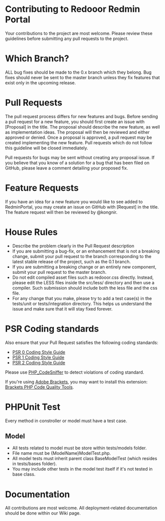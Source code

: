 # Contributing to Redooor Redmin Portal

Your contributions to the project are most welcome. Please review these guidelines before submitting any pull requests to the project.

# Which Branch?

ALL bug fixes should be made to the 0.x branch which they belong. Bug fixes should never be sent to the master branch unless they fix features that exist only in the upcoming release.

# Pull Requests

The pull request process differs for new features and bugs. Before sending a pull request for a new feature, you should first create an issue with [Proposal] in the title. The proposal should describe the new feature, as well as implementation ideas. The proposal will then be reviewed and either approved or denied. Once a proposal is approved, a pull request may be created implementing the new feature. Pull requests which do not follow this guideline will be closed immediately.

Pull requests for bugs may be sent without creating any proposal issue. If you believe that you know of a solution for a bug that has been filed on GitHub, please leave a comment detailing your proposed fix.

# Feature Requests

If you have an idea for a new feature you would like to see added to RedminPortal, you may create an issue on GitHub with [Request] in the title. The feature request will then be reviewed by @kongnir.

# House Rules

* Describe the problem clearly in the Pull Request description
* If you are submitting a bug-fix, or an enhancement that is not a breaking change, submit your pull request to the branch corresponding to the latest stable release of the project, such as the 0.1 branch.
* If you are submitting a breaking change or an entirely new component, submit your pull request to the master branch.
* Do not edit compiled asset files such as redooor.css directly. Instead, please edit the LESS files inside the src/less/ directory and then use a compiler. Such submission should include both the less file and the css file.
* For any change that you make, please try to add a test case(s) in the tests/unit or tests/integration directory. This helps us understand the issue and make sure that it will stay fixed forever.

# PSR Coding standards

Also ensure that your Pull Request satisfies the following coding standards:

* [PSR 0 Coding Style Guide](https://github.com/php-fig/fig-standards/blob/master/accepted/PSR-0.md)
* [PSR 1 Coding Style Guide](https://github.com/php-fig/fig-standards/blob/master/accepted/PSR-1-basic-coding-standard.md)
* [PSR 2 Coding Style Guide](https://github.com/php-fig/fig-standards/blob/master/accepted/PSR-2-coding-style-guide.md)

Please use [PHP_CodeSniffer](https://github.com/squizlabs/PHP_CodeSniffer) to detect violations of coding standard.

If you're using [Adobe Brackets](http://brackets.io), you may want to install this extension: [Brackets PHP Code Quality Tools](https://github.com/mikaeljorhult/brackets-php-code-quality-tools).

# PHPUnit Test

Every method in constroller or model must have a test case.

## Model
* All tests related to model must be store within tests/models folder. 
* File name must be {ModelName}ModelTest.php.
* All model tests must inherit parent class BaseModelTest (which resides in tests/bases folder).
* You may include other tests in the model test itself if it's not tested in base class.

# Documentation

All contributions are most welcome.
All deployment-related documentation should be done within our Wiki page.
